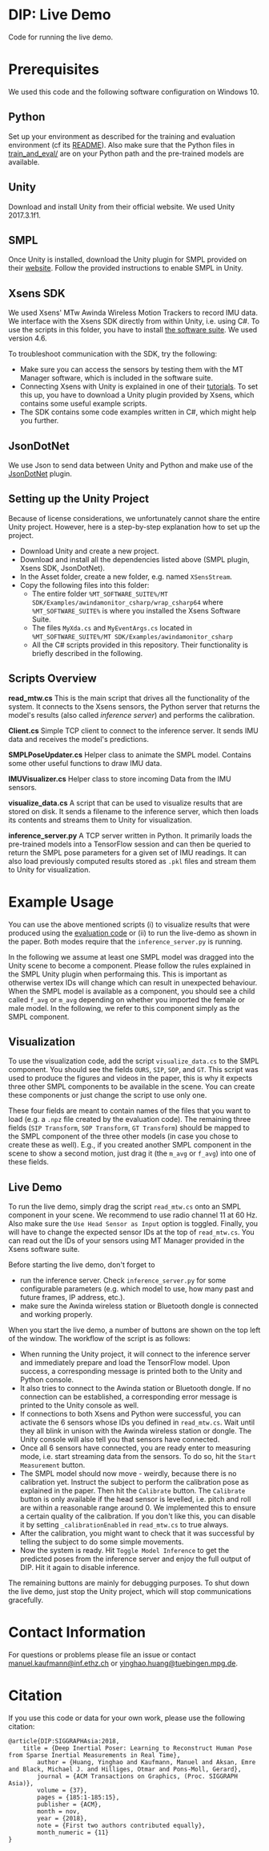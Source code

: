 # DIP: Live Demo
Code for running the live demo.

# Prerequisites
We used this code and the following software configuration on Windows 10.

## Python
Set up your environment as described for the training and evaluation environment (cf its [README](../train_and_eval/README.md)). Also make sure that the Python files in [train_and_eval/](../train_and_eval) are on your Python path and the pre-trained models are available.

## Unity
Download and install Unity from their official website. We used Unity 2017.3.1f1.

## SMPL
Once Unity is installed, download the Unity plugin for SMPL provided on their [website](http://smpl.is.tue.mpg.de/). Follow the provided instructions to enable SMPL in Unity.

## Xsens SDK
We used Xsens' MTw Awinda Wireless Motion Trackers to record IMU data. We interface with the Xsens SDK directly from within Unity, i.e. using C#. To use the scripts in this folder, you have to install [the software suite](https://www.xsens.com/mt-software-suite-mtw-awinda/). We used version 4.6.

To troubleshoot communication with the SDK, try the following:
- Make sure you can access the sensors by testing them with the MT Manager software, which is included in the software suite.
- Connecting Xsens with Unity is explained in one of their [tutorials](https://youtu.be/nXVzO8s4-zU). To set this up, you have to download a Unity plugin provided by Xsens, which contains some useful example scripts.
- The SDK contains some code examples written in C#, which might help you further.

## JsonDotNet
We use Json to send data between Unity and Python and make use of the [JsonDotNet](https://assetstore.unity.com/packages/tools/input-management/json-net-for-unity-11347) plugin.

## Setting up the Unity Project
Because of license considerations, we unfortunately cannot share the entire Unity project. However, here is a step-by-step explanation how to set up the project.

- Download Unity and create a new project.
- Download and install all the dependencies listed above (SMPL plugin, Xsens SDK, JsonDotNet).
- In the Asset folder, create a new folder, e.g. named `XSensStream`.
- Copy the following files into this folder:
  - The entire folder `%MT_SOFTWARE_SUITE%/MT SDK/Examples/awindamonitor_csharp/wrap_csharp64` where `%MT_SOFTWARE_SUITE%` is where you installed the Xsens Software Suite.
  - The files `MyXda.cs` and `MyEventArgs.cs` located in `%MT_SOFTWARE_SUITE%/MT SDK/Examples/awindamonitor_csharp`
  - All the C# scripts provided in this repository. Their functionality is briefly described in the following.

## Scripts Overview
**read_mtw.cs**
This is the main script that drives all the functionality of the system. It connects to the Xsens sensors, the Python server that returns the model's results (also called *inference server*) and performs the calibration.

**Client.cs**
Simple TCP client to connect to the inference server. It sends IMU data and receives the model's predictions.

**SMPLPoseUpdater.cs**
Helper class to animate the SMPL model. Contains some other useful functions to draw IMU data.

**IMUVisualizer.cs**
Helper class to store incoming Data from the IMU sensors.

**visualize_data.cs**
A script that can be used to visualize results that are stored on disk. It sends a filename to the inference server, which then loads its contents and streams them to Unity for visualization.

**inference_server.py**
A TCP server written in Python. It primarily loads the pre-trained models into a TensorFlow session and can then be queried to return the SMPL pose parameters for a given set of IMU readings. It can also load previously computed results stored as `.pkl` files and stream them to Unity for visualization.

# Example Usage
You can use the above mentioned scripts (i) to visualize results that were produced using the [evaluation code](../train_and_eval) or (ii) to run the live-demo as shown in the paper. Both modes require that the `inference_server.py` is running.

In the following we assume at least one SMPL model was dragged into the Unity scene to become a component. Please follow the rules explained in the SMPL Unity plugin when performaing this. This is important as otherwise vertex IDs will change which can result in unexpected behaviour. When the SMPL model is available as a component, you should see a child called `f_avg` or `m_avg` depending on whether you imported the female or male model. In the following, we refer to this component simply as the SMPL component.

## Visualization
To use the visualization code, add the script `visualize_data.cs` to the SMPL component. You should see the fields `OURS`, `SIP`, `SOP`, and `GT`. This script was used to produce the figures and videos in the paper, this is why it expects three other SMPL components to be available in the scene. You can create these components or just change the script to use only one.

These four fields are meant to contain names of the files that you want to load (e.g. a `.npz` file created by the evaluation code). The remaining three fields (`SIP Transform`, `SOP Transform`, `GT Transform`) should be mapped to the SMPL component of the three other models (in case you chose to create these as well). E.g., if you created another SMPL component in the scene to show a second motion, just drag it (the `m_avg` or `f_avg`) into one of these fields.

## Live Demo
To run the live demo, simply drag the script `read_mtw.cs` onto an SMPL component in your scene. We recommend to use radio channel 11 at 60 Hz. Also make sure the `Use Head Sensor as Input` option is toggled. Finally, you will have to change the expected sensor IDs at the top of `read_mtw.cs`. You can read out the IDs of your sensors using MT Manager provided in the Xsens software suite.

Before starting the live demo, don't forget to
- run the inference server. Check `inference_server.py` for some configurable parameters (e.g. which model to use, how many past and future frames, IP address, etc.).
- make sure the Awinda wireless station or Bluetooth dongle is connected and working properly.

When you start the live demo, a number of buttons are shown on the top left of the window. The workflow of the script is as follows:
- When running the Unity project, it will connect to the inference server and immediately prepare and load the TensorFlow model. Upon success, a corresponding message is printed both to the Unity and Python console.
- It also tries to connect to the Awinda station or Bluetooth dongle. If no connection can be established, a corresponding error message is printed to the Unity console as well.
- If connections to both Xsens and Python were successful, you can activate the 6 sensors whose IDs you defined in `read_mtw.cs`. Wait until they all blink in unison with the Awinda wireless station or dongle. The Unity console will also tell you that sensors have connected.
- Once all 6 sensors have connected, you are ready enter to measuring mode, i.e. start streaming data from the sensors. To do so, hit the `Start Measurement` button.
- The SMPL model should now move - weirdly, because there is no calibration yet. Instruct the subject to perform the calibration pose as explained in the paper. Then hit the `Calibrate` button. The `Calibrate` button is only available if the head sensor is levelled, i.e. pitch and roll are within a reasonable range around 0. We implemented this to ensure a certain quality of the calibration. If you don't like this, you can disable it by setting `_calibrationEnabled` in `read_mtw.cs` to true always.
- After the calibration, you might want to check that it was successful by telling the subject to do some simple movements.
- Now the system is ready. Hit `Toggle Model Inference` to get the predicted poses from the inference server and enjoy the full output of DIP. Hit it again to disable inference.

The remaining buttons are mainly for debugging purposes. To shut down the live demo, just stop the Unity project, which will stop communications gracefully.

# Contact Information
For questions or problems please file an issue or contact [manuel.kaufmann@inf.ethz.ch](mailto:manuel.kaufmann@inf.ethz.ch) or [yinghao.huang@tuebingen.mpg.de](mailto:yinghao.huang@tuebingen.mpg.de).

# Citation
If you use this code or data for your own work, please use the following citation:

```commandline
@article{DIP:SIGGRAPHAsia:2018,
	title = {Deep Inertial Poser: Learning to Reconstruct Human Pose from Sparse Inertial Measurements in Real Time},
    	author = {Huang, Yinghao and Kaufmann, Manuel and Aksan, Emre and Black, Michael J. and Hilliges, Otmar and Pons-Moll, Gerard},
    	journal = {ACM Transactions on Graphics, (Proc. SIGGRAPH Asia)},
    	volume = {37},
    	pages = {185:1-185:15},
    	publisher = {ACM},
    	month = nov,
    	year = {2018},
    	note = {First two authors contributed equally},
    	month_numeric = {11}
}
```